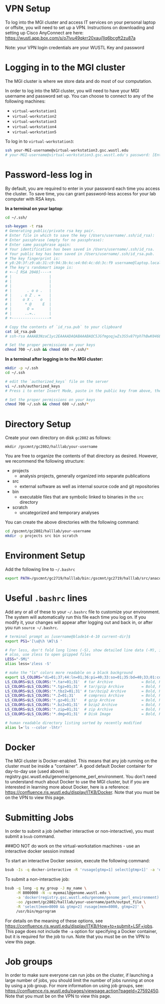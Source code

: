 # VPN Setup

To log into the MGI cluster and access IT services on your personal laptop or offsite, you will need to set up a VPN. Instructions on downloading and setting up Cisco AnyConnect are here: https://wustl.app.box.com/s/o7lvu49qkrr20xauj1lq6bcgft2zu87a

Note: your VPN login credentials are your WUSTL Key and password

# Logging in to the MGI cluster

The MGI cluster is where we store data and do most of our computation.

In order to log into the MGI cluster, you will need to have your MGI username and password set up. You can choose to connect to any of the following machines:
  * `virtual-workstation1`
  * `virtual-workstation2`
  * `virtual-workstation3`
  * `virtual-workstation4`
  * `virtual-workstation5`

To log in to `virtual-workstation3`:
```bash
ssh your-MGI-username@virtual-workstation3.gsc.wustl.edu
# your-MGI-username@virtual-workstation3.gsc.wustl.edu's password: [Enter your MGI password]
```

# Password-less log in
By default, you are required to enter in your password each time you access the cluster.
To save time, you can grant password-less access for your lab computer with RSA keys.

**In a terminal on your laptop**:
```bash
cd ~/.ssh/

ssh-keygen -t rsa
# Generating public/private rsa key pair.
# Enter file in which to save the key (/Users/username/.ssh/id_rsa):
# Enter passphrase (empty for no passphrase):
# Enter same passphrase again:
# Your identification has been saved in /Users/username/.ssh/id_rsa.
# Your public key has been saved in /Users/username/.ssh/id_rsa.pub.
# The key fingerprint is:
# y8:20:3f:z9:ab:31:c9:94:3b:kc:e4:0d:4c:dd:3c:f9 username@laptop.local
# The key's randomart image is:
# +--[ RSA 2048]----+
# |                 |
# |                 |
# |                 |
# |       . o o .   |
# |    . o Z . =    |
# |     o X .   o   |
# |      * @     E  |
# |       O =       |
# |      ..=..      |
# +-----------------+

# Copy the contents of `id_rsa.pub` to your clipboard
cat id_rsa.pub
# ssh-rsa AAAAB3NzaC1yc2EAAAADAQABAAABAQC5JGfmgoqjwZs3S5v87Yph7hBwK046EPdAlJ4nxqUDT21kRSfrtdLvezhugg68CGjODCG91V9ABAQC5JGfmgoqjwZs3S5v87Yph7hBwKTx5Nok2tNoJUoMNSCyloNhtQGKFAugexhvcdz57wGzsWzmZGaxPZeLpUxcTWn3MljROT8oU52wUBcfTMSJQfCerqmw+DFVoSkSlO/mhP7tmZxzAL0baRKSZHhEf2vhMfJxLABhUFjeCyWp7MWzEQd+NZ4I1F8AcoxYepM1FaykreCEWC72fcQz9iz226dOrnsaNxj0dOC1sAY5ysSAkyD username@laptop.local

# Set the proper permissions on your keys
chmod 700 ~/.ssh && chmod 600 ~/.ssh/*
```

**In a terminal after logging in to the MGI cluster:**
```bash
mkdir -p ~/.ssh
cd ~/.ssh

# edit the `authorized_keys` file on the server
vi ~/.ssh/authorized_keys
# Press i to enter Insert Mode, paste in the public key from above, then save and exit the file by pressing ESC followed by ZZ

# Set the proper permissions on your keys
chmod 700 ~/.ssh && chmod 600 ~/.ssh/*
```

# Directory Setup
Create your own directory on disk `gc2802` as follows:
```
mkdir /gscmnt/gc2802/halllab/your-username
```

You are free to organize the contents of that directory as desired. However, we
recommend the following structure:

- projects
  - analysis projects, generally organized into separate publications
- src
  - external software as well as internal source code and git repositories
- bin
  - executable files that are symbolic linked to binaries in the `src` directory
- scratch
  - uncategorized and temporary analyses

You can create the above directories with the following command:
```bash
cd /gscmnt/gc2802/halllab/your-username
mkdir -p projects src bin scratch
```

# Environment Setup
Add the following line to `~/.bashrc`

```bash
export PATH=/gscmnt/gc2719/halllab/bin:/gscmnt/gc2719/halllab/src/anaconda-2.0.1/bin:$PATH
```

# Useful `.bashrc` lines

Add any or all of these to your `~/.bashrc` file to customize your environment.
The system will automatically run this file each time you log on. If you modify it,
your changes will appear after logging out and back in, or after you run `source ~/.bashrc`.

```bash
# terminal prompt as [username@blade14-4-10 current-dir]$
export PS1='[\u@\h \W]\$ '

# For less, don't fold long lines (-S), show detailed line data (-M), ignore case when searching (-i)
# also, use zless to open gzipped files
LESS="-SMi"
alias less='zless -S'

# make the "ls" colors more readable on a black background
export LS_COLORS="di=01;37;44:ln=01;36:pi=40;33:so=01;35:bd=40;33;01:cd=40;33;01:or=01;05;37;41:mi=01;05;37;41:ex=01;32"
LS_COLORS=$LS_COLORS:'*.tar=01;31'  # tar Archive             = Bold, Red
LS_COLORS=$LS_COLORS:'*.tgz=01;31'  # tar/gzip Archive        = Bold, Red
LS_COLORS=$LS_COLORS:'*.tbz2=01;31' # tar/bzip2 Archive       = Bold, Red
LS_COLORS=$LS_COLORS:'*.Z=01;31'    # compress Archive        = Bold, Red
LS_COLORS=$LS_COLORS:'*.gz=01;31'   # gzip Archive            = Bold, Red
LS_COLORS=$LS_COLORS:'*.bz2=01;31'  # bzip2 Archive           = Bold, Red
LS_COLORS=$LS_COLORS:'*.zip=01;31'  # zip Archive             = Bold, Red
LS_COLORS=$LS_COLORS:'*.dmg=01;31'  # Disk Image              = Bold, Red

# human readable directory listing sorted by recently modified
alias l='ls --color -lhtr'
```

# Docker

The MGI cluster is Docker-enabled. This means that any job running on the cluster must be inside a "container". A good default Docker container for day-to-day use (used above) is: registry.gsc.wustl.edu/genome/genome_perl_environment.
You don't need to understand much about Docker to use the MGI cluster, but if you are interested in learning more about Docker, here is a reference: https://confluence.ris.wustl.edu/display/ITKB/Docker. Note that you must be on the VPN to view this page.

# Submitting Jobs
In order to submit a job (whether interactive or non-interactive), you must submit a `bsub` command.

###DO NOT do work on the virtual-workstation machines - use an interactive docker session instead

To start an interactive Docker session, execute the following command:
```bash
bsub -Is -q docker-interactive -R 'rusage[gtmp=1] select[gtmp>1]' -a 'docker(registry.gsc.wustl.edu/genome/genome_perl_environment)'  /bin/bash -l
```

To submit a non-interactive job:
```bash
bsub -q long -g my_group -J my_name \
     -M 8000000 -N -u myemail@genome.wustl.edu \
     -a 'docker(registry.gsc.wustl.edu/genome/genome_perl_environment)' \
     -oo /gscmnt/gc2802/halllab/your-username/path/output_file \
     -R 'select[mem>8000 && gtmp>2] rusage[mem=8000, gtmp=2]' \
     /usr/bin/myprogram
```
For details on the meaning of these options, see https://confluence.ris.wustl.edu/display/ITKB/How+to+submit+LSF+jobs. This page does not include the `-a` option for specifying a Docker container, but it is required for the job to run. Note that you must be on the VPN to view this page.

# Job groups
In order to make sure everyone can run jobs on the cluster, if launching a large number of jobs, you should limit the number of jobs running at once by using a job group. For more information on using job groups, see: https://confluence.ris.wustl.edu/pages/viewpage.action?pageId=27592450. Note that you must be on the VPN to view this page.

# 
